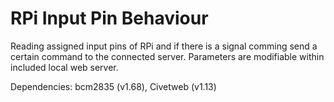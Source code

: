 # RPi Input Pin Behaviour

Reading assigned input pins of RPi and if there is a signal comming send a certain command to the connected server. Parameters are modifiable within included local web server.

Dependencies: bcm2835 (v1.68), Civetweb (v1.13) <br>
